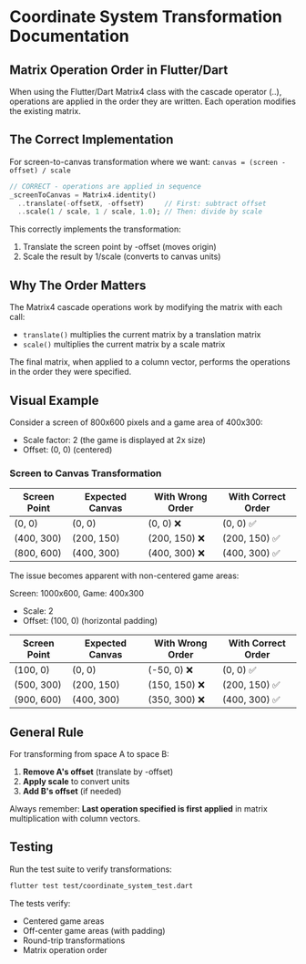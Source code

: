 # Coordinate System Transformation Documentation

## Matrix Operation Order in Flutter/Dart

When using the Flutter/Dart Matrix4 class with the cascade operator (..), operations are applied in the order they are written. Each operation modifies the existing matrix.

## The Correct Implementation

For screen-to-canvas transformation where we want: `canvas = (screen - offset) / scale`

```dart
// CORRECT - operations are applied in sequence
_screenToCanvas = Matrix4.identity()
  ..translate(-offsetX, -offsetY)     // First: subtract offset
  ..scale(1 / scale, 1 / scale, 1.0); // Then: divide by scale
```

This correctly implements the transformation:
1. Translate the screen point by -offset (moves origin)
2. Scale the result by 1/scale (converts to canvas units)

## Why The Order Matters

The Matrix4 cascade operations work by modifying the matrix with each call:
- `translate()` multiplies the current matrix by a translation matrix
- `scale()` multiplies the current matrix by a scale matrix

The final matrix, when applied to a column vector, performs the operations in the order they were specified.

## Visual Example

Consider a screen of 800x600 pixels and a game area of 400x300:
- Scale factor: 2 (the game is displayed at 2x size)
- Offset: (0, 0) (centered)

### Screen to Canvas Transformation

| Screen Point | Expected Canvas | With Wrong Order | With Correct Order |
|--------------|-----------------|------------------|-------------------|
| (0, 0) | (0, 0) | (0, 0) ❌ | (0, 0) ✅ |
| (400, 300) | (200, 150) | (200, 150) ❌ | (200, 150) ✅ |
| (800, 600) | (400, 300) | (400, 300) ❌ | (400, 300) ✅ |

The issue becomes apparent with non-centered game areas:

Screen: 1000x600, Game: 400x300
- Scale: 2
- Offset: (100, 0) (horizontal padding)

| Screen Point | Expected Canvas | With Wrong Order | With Correct Order |
|--------------|-----------------|------------------|-------------------|
| (100, 0) | (0, 0) | (-50, 0) ❌ | (0, 0) ✅ |
| (500, 300) | (200, 150) | (150, 150) ❌ | (200, 150) ✅ |
| (900, 600) | (400, 300) | (350, 300) ❌ | (400, 300) ✅ |

## General Rule

For transforming from space A to space B:
1. **Remove A's offset** (translate by -offset)
2. **Apply scale** to convert units
3. **Add B's offset** (if needed)

Always remember: **Last operation specified is first applied** in matrix multiplication with column vectors.

## Testing

Run the test suite to verify transformations:
```bash
flutter test test/coordinate_system_test.dart
```

The tests verify:
- Centered game areas
- Off-center game areas (with padding)
- Round-trip transformations
- Matrix operation order
